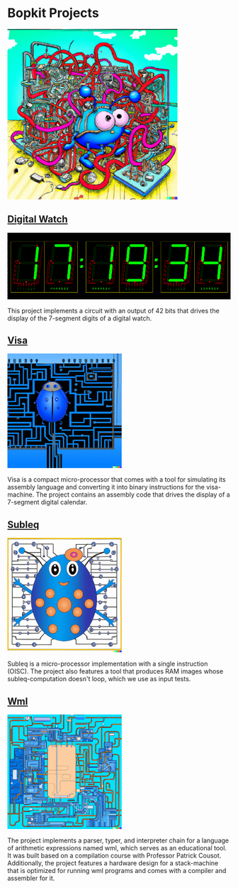 # Bopkit Projects

<p>
  <img
    src="https://github.com/mbarbin/bopkit/blob/assets/image/bopkit-projects.png?raw=true"
    width='384'
    alt="Logo"
  />
</p>

## [Digital Watch](digital-watch/)

<p>
  <img
    src="https://github.com/mbarbin/bopkit/blob/assets/image/digital-watch.png?raw=true"
    width='512'
    alt="Logo"
  />
</p>

This project implements a circuit with an output of 42 bits that drives the
display of the 7-segment digits of a digital watch.

## [Visa](visa/)

<p>
  <img
    src="https://github.com/mbarbin/bopkit/blob/assets/image/bopkit-visa.png?raw=true"
    width='258'
    alt="Logo"
  />
</p>

Visa is a compact micro-processor that comes with a tool for simulating its
assembly language and converting it into binary instructions for the
visa-machine. The project contains an assembly code that drives the display of a
7-segment digital calendar.

## [Subleq](subleq/)

<p>
  <img
    src="https://github.com/mbarbin/bopkit/blob/assets/image/bopkit-subleq.png?raw=true"
    width='258'
    alt="Logo"
  />
</p>

Subleq is a micro-processor implementation with a single instruction (OISC). The
project also features a tool that produces RAM images whose subleq-computation
doesn't loop, which we use as input tests.

## [Wml](wml/)

<p>
  <img
    src="https://github.com/mbarbin/bopkit/blob/assets/image/bopkit-wml.png?raw=true"
    width='258'
    alt="Logo"
  />
</p>

The project implements a parser, typer, and interpreter chain for a language of
arithmetic expressions named wml, which serves as an educational tool. It was
built based on a compilation course with Professor Patrick Cousot. Additionally,
the project features a hardware design for a stack-machine that is optimized for
running wml programs and comes with a compiler and assembler for it.
